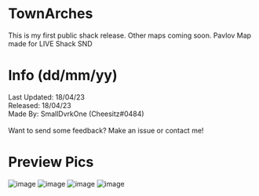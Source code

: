 # TownArches

This is my first public shack release. Other maps coming soon.
Pavlov Map made for LIVE Shack SND

# Info (dd/mm/yy)
Last Updated: 18/04/23 <br>
Released: 18/04/23 <br>
Made By: SmallDvrkOne (Cheesitz#0484)
<br><br> Want to send some feedback? Make an issue or contact me!

# Preview Pics

![image](https://user-images.githubusercontent.com/131190264/232848511-0fd4ad5b-fe62-4aab-a294-f1e394d36924.png)
![image](https://user-images.githubusercontent.com/131190264/232848556-0c81d4a2-f905-4375-ad74-a09657176379.png)
![image](https://user-images.githubusercontent.com/131190264/232848618-600909af-d7f0-4c5c-9bb4-f4a6d2ff65ea.png)
![image](https://user-images.githubusercontent.com/131190264/232848661-aba44f42-dffa-4d1c-928f-ee73babecbba.png)
